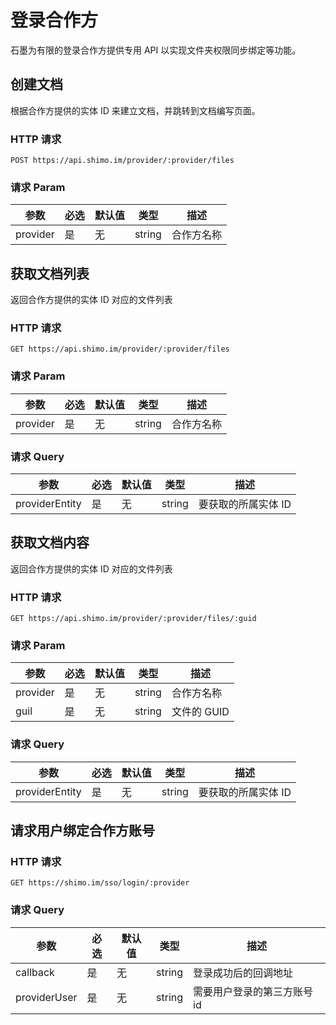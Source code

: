 # 登录合作方

石墨为有限的登录合作方提供专用 API 以实现文件夹权限同步绑定等功能。

## 创建文档

根据合作方提供的实体 ID 来建立文档，并跳转到文档编写页面。

### HTTP 请求

`POST https://api.shimo.im/provider/:provider/files`

### 请求 Param

参数 | 必选 | 默认值 | 类型 | 描述
--------- | ------- | ------- | ------- | -----------
provider | 是 | 无 | string | 合作方名称

## 获取文档列表

返回合作方提供的实体 ID 对应的文件列表

### HTTP 请求

`GET https://api.shimo.im/provider/:provider/files`

### 请求 Param

参数 | 必选 | 默认值 | 类型 | 描述
--------- | ------- | ------- | ------- | -----------
provider | 是 | 无 | string | 合作方名称

### 请求 Query

参数 | 必选 | 默认值 | 类型 | 描述
--------- | ------- | ------- | ------- | -----------
providerEntity | 是 | 无 | string | 要获取的所属实体 ID

## 获取文档内容

返回合作方提供的实体 ID 对应的文件列表

### HTTP 请求

`GET https://api.shimo.im/provider/:provider/files/:guid`

### 请求 Param

参数 | 必选 | 默认值 | 类型 | 描述
--------- | ------- | ------- | ------- | -----------
provider | 是 | 无 | string | 合作方名称
guil | 是 | 无 | string | 文件的 GUID

### 请求 Query

参数 | 必选 | 默认值 | 类型 | 描述
--------- | ------- | ------- | ------- | -----------
providerEntity | 是 | 无 | string | 要获取的所属实体 ID

## 请求用户绑定合作方账号

### HTTP 请求

`GET https://shimo.im/sso/login/:provider`

### 请求 Query

参数 | 必选 | 默认值 | 类型 | 描述
--------- | ------- | ------- | ------- | -----------
callback | 是 | 无 | string | 登录成功后的回调地址
providerUser | 是 | 无 | string | 需要用户登录的第三方账号 id
